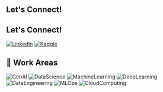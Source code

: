 ## Let's Connect!

## Let's Connect!

[![LinkedIn](https://img.shields.io/badge/LinkedIn-blue?style=for-the-badge&logo=linkedin)](https://www.linkedin.com/in/arzu-akku%C5%9F-bb888b16a/)
[![Kaggle](https://img.shields.io/badge/Kaggle-blue?style=for-the-badge&logo=kaggle)](https://www.kaggle.com/iarzuakkus)



## 🤖 Work Areas
![GenAI](https://img.shields.io/badge/GenAI-blue?style=for-the-badge)
![DataScience](https://img.shields.io/badge/DataScience-yellow?style=for-the-badge)
![MachineLearning](https://img.shields.io/badge/MachineLearning-orange?style=for-the-badge)
![DeepLearning](https://img.shields.io/badge/DeepLearning-red?style=for-the-badge)
![DataEngineering](https://img.shields.io/badge/DataEngineering-green?style=for-the-badge)
![MLOps](https://img.shields.io/badge/MLOps-purple?style=for-the-badge)
![CloudComputing](https://img.shields.io/badge/CloudComputing-pink?style=for-the-badge)

